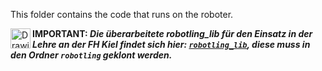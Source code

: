 This folder contains the code that runs on the roboter.

[<img align="left" src="https://github.com/teuler/robotling/blob/master/pictures/warnung.png" alt="Drawing" width="32"/>](https://github.com/teuler/robotling/blob/master/pictures/warnung.png)
**IMPORTANT: _Die überarbeitete robotling_lib für den Einsatz in der Lehre an der FH Kiel findet sich hier: [`robotling_lib`](https://github.com/snakeuschi/robotling_lib.git),   	            diese muss in den Ordner `robotling` geklont werden._**

